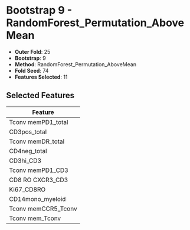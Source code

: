 # Bootstrap 9 - RandomForest_Permutation_AboveMean

- **Outer Fold**: 25
- **Bootstrap**: 9
- **Method**: RandomForest_Permutation_AboveMean
- **Fold Seed**: 74
- **Features Selected**: 11

## Selected Features

| Feature |
|---------|
| Tconv memPD1_total |
| CD3pos_total |
| Tconv memDR_total |
| CD4neg_total |
| CD3hi_CD3 |
| Tconv memPD1_CD3 |
| CD8 RO CXCR3_CD3 |
| Ki67_CD8RO |
| CD14mono_myeloid |
| Tconv memCCR5_Tconv |
| Tconv mem_Tconv |
